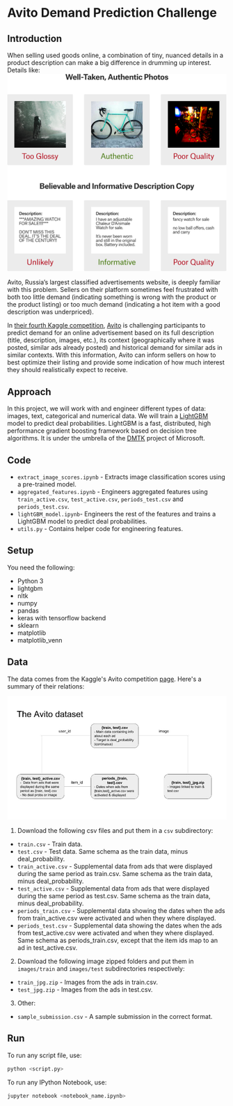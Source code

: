 [//]: # (Image References)

[image1]: ./dataset.png "Product description"
[image2]: ./dataset2.jpg "Data file relations"

# Avito Demand Prediction Challenge

## Introduction

When selling used goods online, a combination of tiny, nuanced details in a product description can make a big difference in drumming up interest. Details like:
![Product description][image1]

Avito, Russia’s largest classified advertisements website, is deeply familiar with this problem. Sellers on their platform sometimes feel frustrated with both too little demand (indicating something is wrong with the product or the product listing) or too much demand (indicating a hot item with a good description was underpriced).

In [their fourth Kaggle competition](https://kaggle.com/c/avito-demand-prediction), [Avito](https://www.avito.ru/) is challenging participants to predict demand for an online advertisement based on its full description (title, description, images, etc.), its context (geographically where it was posted, similar ads already posted) and historical demand for similar ads in similar contexts. With this information, Avito can inform sellers on how to best optimize their listing and provide some indication of how much interest they should realistically expect to receive.

## Approach

In this project, we will work with and engineer different types of data: images, text, categorical and numerical data. We will train a [LightGBM](https://github.com/Microsoft/LightGBM) model to predict deal probabilities. LightGBM is a fast, distributed, high performance gradient boosting framework based on decision tree algorithms. It is under the umbrella of the [DMTK](http://github.com/microsoft/dmtk) project of Microsoft.

## Code

* `extract_image_scores.ipynb` - Extracts image classification scores using a pre-trained model.
* `aggregated_features.ipynb` - Engineers aggregated features using `train_active.csv`, `test_active.csv`, `periods_test.csv` and `periods_test.csv`.
* `lightGBM_model.ipynb`- Engineers the rest of the features and trains a LightGBM model to predict deal probabilities. 
* `utils.py` - Contains helper code for engineering features.

## Setup

You need the following: 

* Python 3
* lightgbm
* nltk
* numpy
* pandas
* keras with tensorflow backend
* sklearn
* matplotlib
* matplotlib_venn

## Data

The data comes from the Kaggle's Avito competition [page](https://www.kaggle.com/c/avito-demand-prediction/data). Here's a summary of their relations:

![Data file relations][image2]

1) Download the following csv files and put them in a `csv` subdirectory:

* `train.csv` - Train data.
* `test.csv` - Test data. Same schema as the train data, minus deal_probability.
* `train_active.csv` - Supplemental data from ads that were displayed during the same period as train.csv. Same schema as the train data, minus deal_probability.
* `test_active.csv` - Supplemental data from ads that were displayed during the same period as test.csv. Same schema as the train data, minus deal_probability.
* `periods_train.csv` - Supplemental data showing the dates when the ads from train_active.csv were activated and when they where displayed.
* `periods_test.csv` - Supplemental data showing the dates when the ads from test_active.csv were activated and when they where displayed. Same schema as periods_train.csv, except that the item ids map to an ad in test_active.csv.


2) Download the following image zipped folders and put them in `images/train` and `images/test` subdirectories respectively:
* `train_jpg.zip` - Images from the ads in train.csv.
* `test_jpg.zip` - Images from the ads in test.csv.

3) Other:
* `sample_submission.csv` - A sample submission in the correct format.
          
## Run

To run any script file, use:

```bash
python <script.py>
```

To run any IPython Notebook, use:

```bash
jupyter notebook <notebook_name.ipynb>
```
